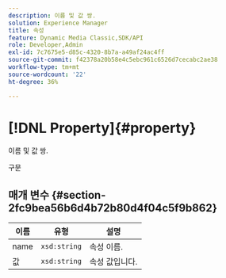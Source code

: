 ```yaml
---
description: 이름 및 값 쌍.
solution: Experience Manager
title: 속성
feature: Dynamic Media Classic,SDK/API
role: Developer,Admin
exl-id: 7c7675e5-d85c-4320-8b7a-a49af24ac4ff
source-git-commit: f42378a20b58e4c5ebc961c6526d7cecabc2ae38
workflow-type: tm+mt
source-wordcount: '22'
ht-degree: 36%

---
```


# [!DNL Property]{#property}

이름 및 값 쌍.

구문

## 매개 변수 {#section-2fc9bea56b6d4b72b80d4f04c5f9b862}

| 이름 | 유형 | 설명 |
|---|---|---|
| name | `xsd:string` | 속성 이름. |
| 값 | `xsd:string` | 속성 값입니다. |

